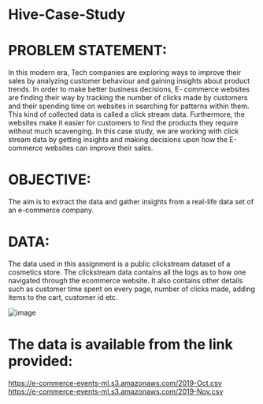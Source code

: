 # Hive-Case-Study

# PROBLEM STATEMENT:
In this modern era, Tech companies are exploring ways to improve their sales by analyzing customer behaviour and gaining insights about product trends. In order to make better business decisions, E- commerce websites are finding their way by tracking the number of clicks made by customers and their spending time on websites in searching for patterns within them. This kind of collected data is called a click stream data. Furthermore, the websites make it easier for customers to find the products they require without much scavenging. In this case study, we are working with click stream data by getting insights and making decisions upon how the E-commerce websites can improve their sales.

# OBJECTIVE: 
The aim is to extract the data and gather insights from a real-life data set of an e-commerce company.

# DATA:
The data used in this assignment is a public clickstream dataset of a cosmetics store. The clickstream data contains all the logs as to how one navigated through the ecommerce website. It also contains other details such as customer time spent on every page, number of clicks made, adding items to the cart, customer id etc.

![image](https://user-images.githubusercontent.com/32269471/200136589-8369278e-9f49-4dfc-9fc3-5904dffe2b6e.png)

# The data is available from the link provided:
https://e-commerce-events-ml.s3.amazonaws.com/2019-Oct.csv<br/>
https://e-commerce-events-ml.s3.amazonaws.com/2019-Nov.csv
